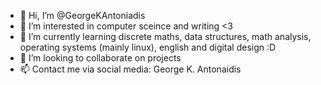 - 👋 Hi, I’m @GeorgeKAntoniadis
- 👀 I’m interested in computer sceince and writing <3 
- 🌱 I’m currently learning discrete maths, data structures, math analysis, operating systems (mainly linux), english and digital design :D
- 💞️ I’m looking to collaborate on projects
- 📫 Contact me via social media: George K. Antonaidis

<!---
GeorgeKAntoniadis/GeorgeKAntoniadis is a ✨ special ✨ repository because its `README.md` (this file) appears on your GitHub profile.
You can click the Preview link to take a look at your changes.
--->
